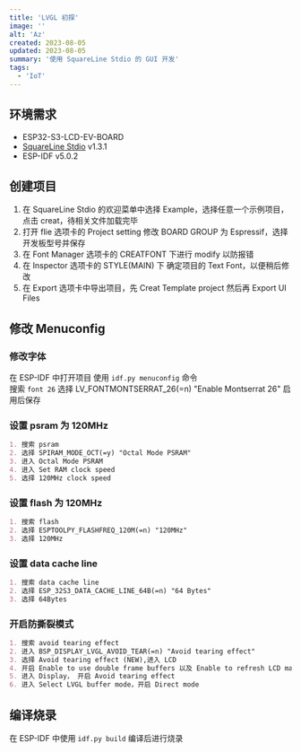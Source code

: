 ```yaml
---
title: 'LVGL 初探'
image: ''
alt: 'Az'
created: 2023-08-05
updated: 2023-08-05
summary: '使用 SquareLine Stdio 的 GUI 开发'
tags:
  - 'IoT'
---
```


## 环境需求

* ESP32-S3-LCD-EV-BOARD
* [SquareLine Stdio](https://squareline.io/) v1.3.1
* ESP-IDF v5.0.2

## 创建项目

1. 在 SquareLine Stdio 的欢迎菜单中选择 Example，选择任意一个示例项目，点击 creat，待相关文件加载完毕
2. 打开 flie 选项卡的 Project setting 修改 BOARD GROUP 为 Espressif，选择 开发板型号并保存
3. 在 Font Manager 选项卡的 CREATFONT 下进行 modify 以防报错
4. 在 Inspector 选项卡的 STYLE(MAIN) 下 确定项目的 Text Font，以便稍后修改
5. 在 Export 选项卡中导出项目，先 Creat Template project 然后再 Export UI Files

## 修改 Menuconfig

### 修改字体

在 ESP-IDF 中打开项目 使用 `idf.py menuconfig` 命令  
  搜索 `font 26` 选择 LV_FONTMONTSERRAT_26(=n) "Enable Montserrat 26" 启用后保存

### 设置 psram 为 120MHz

``` md
1. 搜索 psram
2. 选择 SPIRAM_MODE_OCT(=y) "Octal Mode PSRAM"
3. 进入 Octal Mode PSRAM
4. 进入 Set RAM clock speed
5. 选择 120MHz clock speed
```

### 设置 flash 为 120MHz

``` md
1. 搜索 flash
2. 选择 ESPTOOLPY_FLASHFREQ_120M(=n) "120MHz"
3. 选择 120MHz
```

### 设置 data cache line

``` md
1. 搜索 data cache line
2. 选择 ESP_32S3_DATA_CACHE_LINE_64B(=n) "64 Bytes"
3. 选择 64Bytes
```

### 开启防撕裂模式

``` md
1. 搜索 avoid tearing effect
2. 进入 BSP_DISPLAY_LVGL_AVOID_TEAR(=n) "Avoid tearing effect"
3. 选择 Avoid tearing effect (NEW),进入 LCD
4. 开启 Enable to use double frame buffers 以及 Enable to refresh LCD manually
5. 进入 Display， 开启 Avoid tearing effect
6. 进入 Select LVGL buffer mode，开启 Direct mode
```

## 编译烧录

在 ESP-IDF 中使用 `idf.py build` 编译后进行烧录
